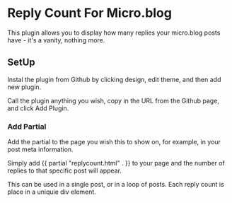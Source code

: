 # Reply Count For Micro.blog
This plugin allows you to display how many replies your micro.blog posts have - it's a vanity, nothing more.

## SetUp

Instal the plugin from Github by clicking design, edit theme, and then add new plugin.

Call the plugin anything you wish, copy in the URL from the Github page, and click Add Plugin.

### Add Partial

Add the partial to the page you wish this to show on, for example, in your post meta information. 

Simply add {{ partial "replycount.html" . }} to your page and the number of replies to that specific post will appear.

This can be used in a single post, or in a loop of posts. Each reply count is place in a uniquie div element. 